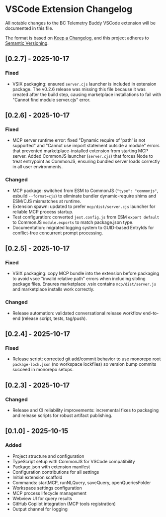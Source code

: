 # VSCode Extension Changelog

All notable changes to the BC Telemetry Buddy VSCode extension will be documented in this file.

The format is based on [Keep a Changelog](https://keepachangelog.com/en/1.0.0/),
and this project adheres to [Semantic Versioning](https://semver.org/spec/v2.0.0.html).

## [0.2.7] - 2025-10-17

### Fixed
- VSIX packaging: ensured `server.cjs` launcher is included in extension package. The v0.2.6 release was missing this file because it was created after the build step, causing marketplace installations to fail with "Cannot find module server.cjs" error.

## [0.2.6] - 2025-10-17

### Fixed
- MCP server runtime error: fixed "Dynamic require of 'path' is not supported" and "Cannot use import statement outside a module" errors that prevented marketplace-installed extension from starting MCP server. Added CommonJS launcher (`server.cjs`) that forces Node to treat entrypoint as CommonJS, ensuring bundled server loads correctly in all user environments.

### Changed
- MCP package: switched from ESM to CommonJS (`"type": "commonjs"`, esbuild `--format=cjs`) to eliminate bundler dynamic-require shims and ESM/CJS mismatches at runtime.
- Extension spawn: updated to prefer `mcp/dist/server.cjs` launcher for reliable MCP process startup.
- Test configuration: converted `jest.config.js` from ESM `export default` to CommonJS `module.exports` to match package.json type.
- Documentation: migrated logging system to GUID-based EntryIds for conflict-free concurrent prompt processing.

## [0.2.5] - 2025-10-17

### Fixed
- VSIX packaging: copy MCP bundle into the extension before packaging to avoid vsce "invalid relative path" errors when including sibling package files. Ensures marketplace .vsix contains `mcp/dist/server.js` and marketplace installs work correctly.

### Changed
- Release automation: validated conversational release workflow end-to-end (release script, tests, tag/push).

## [0.2.4] - 2025-10-17

### Fixed
- Release script: corrected git add/commit behavior to use monorepo root `package-lock.json` (no workspace lockfiles) so version bump commits succeed in monorepo setups.

## [0.2.3] - 2025-10-17

### Changed
- Release and CI reliability improvements: incremental fixes to packaging and release scripts for robust artifact publishing.

## [0.1.0] - 2025-10-15

### Added
- Project structure and configuration
- TypeScript setup with CommonJS for VSCode compatibility
- Package.json with extension manifest
- Configuration contributions for all settings
- Initial extension scaffold
- Commands: startMCP, runNLQuery, saveQuery, openQueriesFolder
- Workspace settings configuration
- MCP process lifecycle management
- Webview UI for query results
- GitHub Copilot integration (MCP tools registration)
- Output channel for logging
